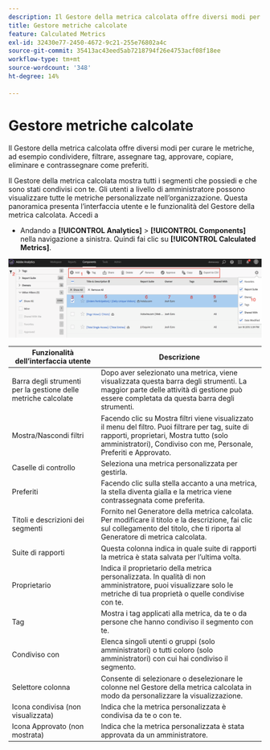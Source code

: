 ```yaml
---
description: Il Gestore della metrica calcolata offre diversi modi per curare le metriche, ad esempio condividere, filtrare, assegnare tag, approvare, copiare, eliminare e contrassegnare come preferiti.
title: Gestore metriche calcolate
feature: Calculated Metrics
exl-id: 32430e77-2450-4672-9c21-255e76802a4c
source-git-commit: 35413ac43eed5ab7218794f26e4753acf08f18ee
workflow-type: tm+mt
source-wordcount: '348'
ht-degree: 14%

---
```


# Gestore metriche calcolate

Il Gestore della metrica calcolata offre diversi modi per curare le metriche, ad esempio condividere, filtrare, assegnare tag, approvare, copiare, eliminare e contrassegnare come preferiti.

Il Gestore della metrica calcolata mostra tutti i segmenti che possiedi e che sono stati condivisi con te. Gli utenti a livello di amministratore possono visualizzare tutte le metriche personalizzate nell’organizzazione. Questa panoramica presenta l’interfaccia utente e le funzionalità del Gestore della metrica calcolata. Accedi a

* Andando a **[!UICONTROL Analytics]** > **[!UICONTROL Components]** nella navigazione a sinistra. Quindi fai clic su **[!UICONTROL Calculated Metrics]**.

![](assets/calcmet_mgr_ui.png)

| Funzionalità dell’interfaccia utente | Descrizione |
|---|---|
| Barra degli strumenti per la gestione delle metriche calcolate | Dopo aver selezionato una metrica, viene visualizzata questa barra degli strumenti. La maggior parte delle attività di gestione può essere completata da questa barra degli strumenti. |
| Mostra/Nascondi filtri | Facendo clic su Mostra filtri viene visualizzato il menu del filtro. Puoi filtrare per tag, suite di rapporti, proprietari, Mostra tutto (solo amministratori), Condiviso con me, Personale, Preferiti e Approvato. |
| Caselle di controllo | Seleziona una metrica personalizzata per gestirla. |
| Preferiti | Facendo clic sulla stella accanto a una metrica, la stella diventa gialla e la metrica viene contrassegnata come preferita. |
| Titoli e descrizioni dei segmenti | Fornito nel Generatore della metrica calcolata. Per modificare il titolo e la descrizione, fai clic sul collegamento del titolo, che ti riporta al Generatore di metrica calcolata. |
| Suite di rapporti | Questa colonna indica in quale suite di rapporti la metrica è stata salvata per l’ultima volta. |
| Proprietario | Indica il proprietario della metrica personalizzata. In qualità di non amministratore, puoi visualizzare solo le metriche di tua proprietà o quelle condivise con te. |
| Tag | Mostra i tag applicati alla metrica, da te o da persone che hanno condiviso il segmento con te. |
| Condiviso con | Elenca singoli utenti o gruppi (solo amministratori) o tutti coloro (solo amministratori) con cui hai condiviso il segmento. |
| Selettore colonna | Consente di selezionare o deselezionare le colonne nel Gestore della metrica calcolata in modo da personalizzare la visualizzazione. |
| Icona condivisa (non visualizzata) | Indica che la metrica personalizzata è condivisa da te o con te. |
| Icona Approvato (non mostrata) | Indica che la metrica personalizzata è stata approvata da un amministratore. |
